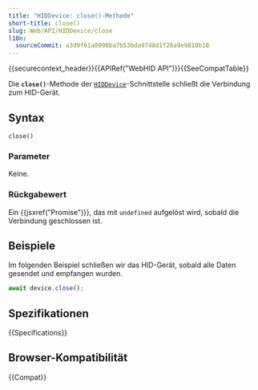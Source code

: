 ```yaml
---
title: "HIDDevice: close()-Methode"
short-title: close()
slug: Web/API/HIDDevice/close
l10n:
  sourceCommit: a3d9f61a8990ba7b53bda9748d1f26a9e9810b18
---
```


{{securecontext_header}}{{APIRef("WebHID API")}}{{SeeCompatTable}}

Die **`close()`**-Methode der [`HIDDevice`](/de/docs/Web/API/HIDDevice)-Schnittstelle schließt die Verbindung zum HID-Gerät.

## Syntax

```js-nolint
close()
```

### Parameter

Keine.

### Rückgabewert

Ein {{jsxref("Promise")}}, das mit `undefined` aufgelöst wird, sobald die Verbindung geschlossen ist.

## Beispiele

Im folgenden Beispiel schließen wir das HID-Gerät, sobald alle Daten gesendet und empfangen wurden.

```js
await device.close();
```

## Spezifikationen

{{Specifications}}

## Browser-Kompatibilität

{{Compat}}
